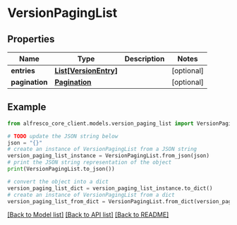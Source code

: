 # VersionPagingList


## Properties

Name | Type | Description | Notes
------------ | ------------- | ------------- | -------------
**entries** | [**List[VersionEntry]**](VersionEntry.md) |  | [optional] 
**pagination** | [**Pagination**](Pagination.md) |  | [optional] 

## Example

```python
from alfresco_core_client.models.version_paging_list import VersionPagingList

# TODO update the JSON string below
json = "{}"
# create an instance of VersionPagingList from a JSON string
version_paging_list_instance = VersionPagingList.from_json(json)
# print the JSON string representation of the object
print(VersionPagingList.to_json())

# convert the object into a dict
version_paging_list_dict = version_paging_list_instance.to_dict()
# create an instance of VersionPagingList from a dict
version_paging_list_from_dict = VersionPagingList.from_dict(version_paging_list_dict)
```
[[Back to Model list]](../README.md#documentation-for-models) [[Back to API list]](../README.md#documentation-for-api-endpoints) [[Back to README]](../README.md)


